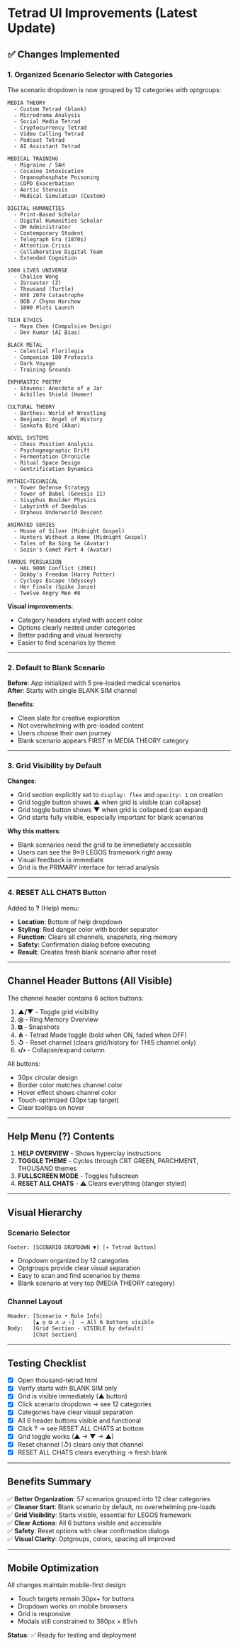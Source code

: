 # Tetrad UI Improvements (Latest Update)

## ✅ Changes Implemented

### 1. **Organized Scenario Selector with Categories**
The scenario dropdown is now grouped by 12 categories with optgroups:

```
MEDIA THEORY
  - Custom Tetrad (blank)
  - Microdrama Analysis
  - Social Media Tetrad
  - Cryptocurrency Tetrad
  - Video Calling Tetrad
  - Podcast Tetrad
  - AI Assistant Tetrad

MEDICAL TRAINING
  - Migraine / SAH
  - Cocaine Intoxication
  - Organophosphate Poisoning
  - COPD Exacerbation
  - Aortic Stenosis
  - Medical Simulation (Custom)

DIGITAL HUMANITIES
  - Print-Based Scholar
  - Digital Humanities Scholar
  - DH Administrator
  - Contemporary Student
  - Telegraph Era (1870s)
  - Attention Crisis
  - Collaborative Digital Team
  - Extended Cognition

1000 LIVES UNIVERSE
  - Chalice Wong
  - Zoroaster (Z)
  - Thousand (Turtle)
  - NYE 2074 Catastrophe
  - BOB / Chyna Horchow
  - 1000 Plots Launch

TECH ETHICS
  - Maya Chen (Compulsive Design)
  - Dev Kumar (AI Bias)

BLACK METAL
  - Celestial Florilegia
  - Companion 180 Protocols
  - Dark Voyage
  - Training Grounds

EKPHRASTIC POETRY
  - Stevens: Anecdote of a Jar
  - Achilles Shield (Homer)

CULTURAL THEORY
  - Barthes: World of Wrestling
  - Benjamin: Angel of History
  - Sankofa Bird (Akan)

NOVEL SYSTEMS
  - Chess Position Analysis
  - Psychogeographic Drift
  - Fermentation Chronicle
  - Ritual Space Design
  - Gentrification Dynamics

MYTHIC+TECHNICAL
  - Tower Defense Strategy
  - Tower of Babel (Genesis 11)
  - Sisyphus Boulder Physics
  - Labyrinth of Daedalus
  - Orpheus Underworld Descent

ANIMATED SERIES
  - Mouse of Silver (Midnight Gospel)
  - Hunters Without a Home (Midnight Gospel)
  - Tales of Ba Sing Se (Avatar)
  - Sozin's Comet Part 4 (Avatar)

FAMOUS PERSUASION
  - HAL 9000 Conflict (2001)
  - Dobby's Freedom (Harry Potter)
  - Cyclops Escape (Odyssey)
  - Her Finale (Spike Jonze)
  - Twelve Angry Men #8
```

**Visual improvements**:
- Category headers styled with accent color
- Options clearly nested under categories
- Better padding and visual hierarchy
- Easier to find scenarios by theme

---

### 2. **Default to Blank Scenario**
**Before**: App initialized with 5 pre-loaded medical scenarios  
**After**: Starts with single BLANK SIM channel

**Benefits**:
- Clean slate for creative exploration
- Not overwhelming with pre-loaded content
- Users choose their own journey
- Blank scenario appears FIRST in MEDIA THEORY category

---

### 3. **Grid Visibility by Default**
**Changes**:
- Grid section explicitly set to `display: flex` and `opacity: 1` on creation
- Grid toggle button shows **▲** when grid is visible (can collapse)
- Grid toggle button shows **▼** when grid is collapsed (can expand)
- Grid starts fully visible, especially important for blank scenarios

**Why this matters**:
- Blank scenarios need the grid to be immediately accessible
- Users can see the 9×9 LEGOS framework right away
- Visual feedback is immediate
- Grid is the PRIMARY interface for tetrad analysis

---

### 4. **RESET ALL CHATS Button**
Added to **?** (Help) menu:
- **Location**: Bottom of help dropdown
- **Styling**: Red danger color with border separator
- **Function**: Clears all channels, snapshots, ring memory
- **Safety**: Confirmation dialog before executing
- **Result**: Creates fresh blank scenario after reset

---

## Channel Header Buttons (All Visible)

The channel header contains 6 action buttons:

1. **▲/▼** - Toggle grid visibility
2. **◎** - Ring Memory Overview
3. **⧉** - Snapshots
4. **⋔** - Tetrad Mode toggle (bold when ON, faded when OFF)
5. **↺** - Reset channel (clears grid/history for THIS channel only)
6. **‹/›** - Collapse/expand column

All buttons:
- 30px circular design
- Border color matches channel color
- Hover effect shows channel color
- Touch-optimized (30px tap target)
- Clear tooltips on hover

---

## Help Menu (?) Contents

1. **HELP OVERVIEW** - Shows hyperclay instructions
2. **TOGGLE THEME** - Cycles through CRT GREEN, PARCHMENT, THOUSAND themes
3. **FULLSCREEN MODE** - Toggles fullscreen
4. **RESET ALL CHATS** - ⚠️ Clears everything (danger styled)

---

## Visual Hierarchy

### Scenario Selector
```
Footer: [SCENARIO DROPDOWN ▼] [✦ Tetrad Button]
```

- Dropdown organized by 12 categories
- Optgroups provide clear visual separation
- Easy to scan and find scenarios by theme
- Blank scenario at very top (MEDIA THEORY category)

### Channel Layout
```
Header: [Scenario • Role Info]
        [▲ ◎ ⧉ ⋔ ↺ ‹]  ← All 6 buttons visible
Body:   [Grid Section - VISIBLE by default]
        [Chat Section]
```

---

## Testing Checklist

- [x] Open thousand-tetrad.html
- [x] Verify starts with BLANK SIM only
- [x] Grid is visible immediately (▲ button)
- [x] Click scenario dropdown → see 12 categories
- [x] Categories have clear visual separation
- [x] All 6 header buttons visible and functional
- [x] Click ? → see RESET ALL CHATS at bottom
- [x] Grid toggle works (▲ → ▼ → ▲)
- [x] Reset channel (↺) clears only that channel
- [x] RESET ALL CHATS clears everything → fresh blank

---

## Benefits Summary

✅ **Better Organization**: 57 scenarios grouped into 12 clear categories  
✅ **Cleaner Start**: Blank scenario by default, no overwhelming pre-loads  
✅ **Grid Visibility**: Starts visible, essential for LEGOS framework  
✅ **Clear Actions**: All 6 buttons visible and accessible  
✅ **Safety**: Reset options with clear confirmation dialogs  
✅ **Visual Clarity**: Optgroups, colors, spacing all improved  

---

## Mobile Optimization

All changes maintain mobile-first design:
- Touch targets remain 30px+ for buttons
- Dropdown works on mobile browsers
- Grid is responsive
- Modals still constrained to 380px × 85vh

**Status**: ✅ Ready for testing and deployment
